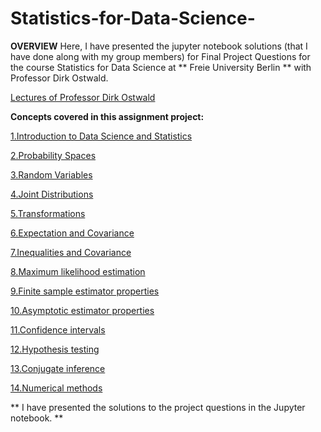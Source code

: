 # Statistics-for-Data-Science-

**OVERVIEW**
Here, I have presented the jupyter notebook solutions (that I have done along with my group members) for Final Project Questions for the course  Statistics for Data Science at ** Freie University Berlin ** with Professor Dirk Ostwald. 

[Lectures of Professor Dirk Ostwald](https://www.youtube.com/playlist?list=PLhzkDK3o0fcD_OAgZb-XrP6I6Xko8G_uE)


**Concepts covered in this assignment project:**

[1.Introduction to Data Science and Statistics](https://simr.notion.site/1-Introduction-0283a10c97364022996fdd4b497ac2be)

[2.Probability Spaces](https://simr.notion.site/2-Probability-Spaces-239b0386a927450ea3a21240e85acb85)

[3.Random Variables](https://simr.notion.site/3-Random-Variables-e9e6348917454444a5f0dad9f571674c)

[4.Joint Distributions](https://simr.notion.site/4-Joint-Distributions-54654c0addd44bf3bf978afbe808f980)

[5.Transformations](https://simr.notion.site/5-Transformations-46155eb76084441eae5f4aed7d58f4ed)

[6.Expectation and Covariance](https://simr.notion.site/6-Expectation-and-Covariance-f50b6e31d0c94818ba76bf8620651e5b)

[7.Inequalities and Covariance ](https://simr.notion.site/7-Inequalities-and-Covariance-31479e315e3c41a9a5bee07e65475833)

[8.Maximum likelihood estimation](https://simr.notion.site/8-Maximum-likelihood-estimation-ee1556f0c58b4bb588d7cb4854ad0927)

[9.Finite sample estimator properties](https://simr.notion.site/9-Finite-sample-estimator-properties-663424b4f43e4a9dbe847a85b019898c)

[10.Asymptotic estimator properties](https://simr.notion.site/10-Asymptotic-estimator-properties-b40a4abeec3e4607b88cea5c82d3d23b)

[11.Confidence intervals](https://simr.notion.site/11-Confidence-intervals-6cc9f6a51ca64400b83a773818d460ca)

[12.Hypothesis testing](https://simr.notion.site/12-Hypothesis-testing-73fa065ccfed47a199f05e182d967e04)

[13.Conjugate inference](https://simr.notion.site/13-Conjugate-inference-9f059497a886450cbbd341b8c4e56ae6)

[14.Numerical methods](https://simr.notion.site/14-Numerical-methods-ea88254e21234456a5bd971c6cfe41ed)


** I have presented the solutions to the project questions in the Jupyter notebook. **

